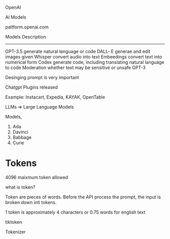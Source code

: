 
OpenAI

AI Models

paltform.openai.com

Models        Description
---------     -----------

GPT-3.5       generate natural language or code
DALL- E       generae and edit images given
Whisper       convert audio into text
Embeedings    convert text into  numerical form
Codex         generate code, including translating natural language to code
Moderation    whether text may be sensitive or unsafe
GPT-3 

Desinging prompt is very important

Chatgpt Plugins released

Example: Instacart, Expedia, KAYAK, OpenTable

LLMs => Large Language Models


Models,
 1. Ada
 2. Davinci
 3. Babbage
 4. Curie

# Tokens
4096 maixmum token allowed

what is token?

Token are pieces of words. Before the API process the prompt, the input is broken down inti tokens.

1 token is approximately 4 characters or 0.75 words for english text

tiktoken

Tokenizer


